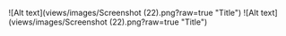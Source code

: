 ![Alt text](views/images/Screenshot (22).png?raw=true "Title")
![Alt text](views/images/Screenshot (22).png?raw=true "Title")